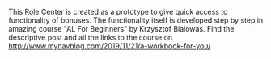 This Role Center is created as a prototype to give quick access to functionality of bonuses. The functionality itself is developed step by step in amazing course "AL For Beginners" by Krzysztof Bialowas. Find the descriptive post and all the links to the course on http://www.mynavblog.com/2019/11/21/a-workbook-for-you/